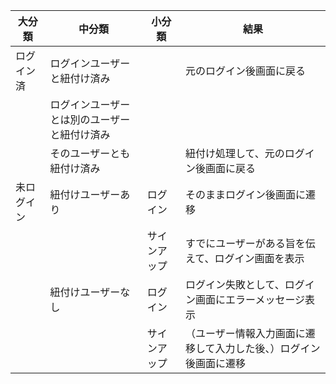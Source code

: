 | 大分類     | 中分類                                       | 小分類       | 結果                                                               |
| ---------- | -------------------------------------------- | ------------ | ------------------------------------------------------------------ |
| ログイン済 | ログインユーザーと紐付け済み                 |              | 元のログイン後画面に戻る                                           |
|            | ログインユーザーとは別のユーザーと紐付け済み |              |
|            | そのユーザーとも紐付け済み                   |              | 紐付け処理して、元のログイン後画面に戻る                           |
| 未ログイン | 紐付けユーザーあり                           | ログイン     | そのままログイン後画面に遷移                                       |
|            |                                              | サインアップ | すでにユーザーがある旨を伝えて、ログイン画面を表示                 |
|            | 紐付けユーザーなし                           | ログイン     | ログイン失敗として、ログイン画面にエラーメッセージ表示             |
|            |                                              | サインアップ | （ユーザー情報入力画面に遷移して入力した後、）ログイン後画面に遷移 |

